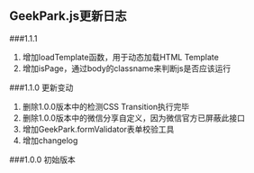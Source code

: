 GeekPark.js更新日志
--------
###1.1.1 
1. 增加loadTemplate函数，用于动态加载HTML Template
2. 增加isPage，通过body的classname来判断js是否应该运行

###1.1.0 更新变动
1. 删除1.0.0版本中的检测CSS Transition执行完毕
2. 删除1.0.0版本中的微信分享自定义，因为微信官方已屏蔽此接口
3. 增加GeekPark.formValidator表单校验工具
4. 增加changelog

###1.0.0 初始版本